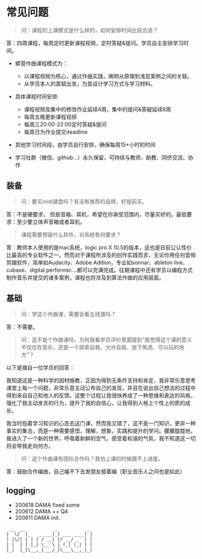 # 常见问题

> 问：课程的上课模式是什么样的，如何安排时间比较合适？

答：四周课程，每周定时更新课程视频，定时答疑&提问。学员自主安排学习时间。

- 蟒营作曲课程模式为：
    - 以课程视频为核心，通过作曲实践，阐明从原理到浅显案例之间的关联。
    - 从学员本人的禀赋出发，为其设计学习方式与学习材料。

- 具体课程时间安排:
    - 课程视频及集中的修改作业延续4周，集中的提问&答疑延续8周
    - 每周五晚更新课程视频    
    - 每周三20:00-22:00定时答疑&提问
    - 每周日为作业提交deadline
- 其他学习时间段，由学员自行安排，确保每周15+小时的时间
- 学习社群（微信、github...）永久保留，可持续与教师、助教、同侪交流、协作

## 装备

> 问：要买midi键盘吗？有没有推荐的品牌，好提前买。

答：不是硬要求， 但是音箱、耳机，希望在你承受范围内，尽量买好的。最低要求：至少要立体声音箱或者耳机。

> 课程需要预装什么软件，对系统有何要求？

答：教师本人使用的是mac系统，logic pro X 10.5的版本，这也是目前公认性价比最高的专业软件之一。然而对于课程所涉及的创作实践而言，无论你用任何音频剪辑软件，简单如Audacity、Adobe Adition，专业如sonnar、ableton live、cubase、digital performer....都可以完满完成。往期课程中还有学员以编程方式制作音乐并提交的诸多案例，课程也将涉及到算法作曲的应用层面。


## 基础

> 问：学这个作曲课，需要会看五线谱吗？

答：不需要。

> 问：这不是个作曲课吗，为何我看学员评价里面提到“我觉得这个课的意义不仅仅在音乐，还是一个探索自我、允许自我、放下焦虑、可以玩的地方”？

以下是摘自一位学员的回答：

我知道这是一种科学的因材施教，正因为得到无条件支持和肯定，我非常乐意思考课堂上每一个问题，非常乐意主动公布自己的发现，并且在说出自己想法的过程中得到来自自己和他人的反馈。这整个过程让我很快养成了一种思维和表达的风格，强化了我主动发言的行为，提升了我的自信心，让我得到人格上个性上的质的成长。

我当时抱着学习知识的心态去这门课，然而我又错了，这不是一门知识，更非一种事实的集合，而是一种需要感悟，理解，想象，实践和提升的学问。朦朦胧胧地，我进入了一个新的世界，呼吸着新鲜的空气，感受着和谐的气氛，我不知道这一切将会带我走向何方。

> 问：这个作曲课有团队合作吗？我怕上课的时候跟不上进度。

答：鼓励合作编曲，自己编不下去发朋友接着编（职业音乐人之间也是如此）



## logging

- 200618 DAMA fixed some
- 200612 DAMA ++ QA
- 200611 DAMA init.

```
 __  __           _           _
|  \/  |_   _ ___(_) ___ __ _| |
| |\/| | | | / __| |/ __/ _` | |
| |  | | |_| \__ \ | (_| (_| | |
|_|  |_|\__,_|___/_|\___\__,_|_|

```

